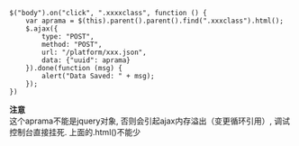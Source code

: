 

```
$("body").on("click", ".xxxxclass", function () { 
    var aprama = $(this).parent().parent().find(".xxxclass").html();
    $.ajax({
        type: "POST",
        method: "POST",
        url: "/platform/xxx.json",
        data: {"uuid": aprama}  
    }).done(function (msg) {
        alert("Data Saved: " + msg);
    });
})
```

**注意**  
这个aprama不能是jquery对象, 否则会引起ajax内存溢出（变更循环引用）, 调试控制台直接挂死. 上面的.html()不能少
